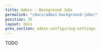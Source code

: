 ```yaml
---
title: Admin - Background Jobs
permalink: "/docs/admin-background-jobs/"
position: 35
layout: docs
prev_section: admin-configuring-settings
---
```


TODO
